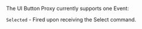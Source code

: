 

The UI Button Proxy currently supports one Event:

`Selected` - Fired upon receiving the Select command.
